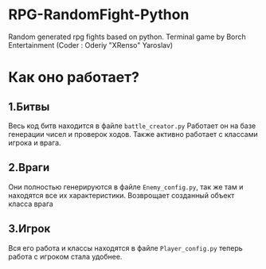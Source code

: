 # RPG-RandomFight-Python
Random generated rpg fights based on python. Terminal game by Borch Entertainment (Coder : Oderiy "XRenso" Yaroslav)

# Как оно работает?
## 1.Битвы
Весь код битв находится в файле `battle_creator.py` 
Работает он на базе генерации чисел и проверок ходов. 
Также активно работает с классами игрока и врага.

## 2.Враги
Они полностью генерируются в файле `Enemy_config.py`, так же там и находятся все их характеристики.
Возврощает созданный объект класса врага

## 3.Игрок
Вся его работа и классы находятся в файле `Player_config.py` теперь работа с игроком стала удобнее.
